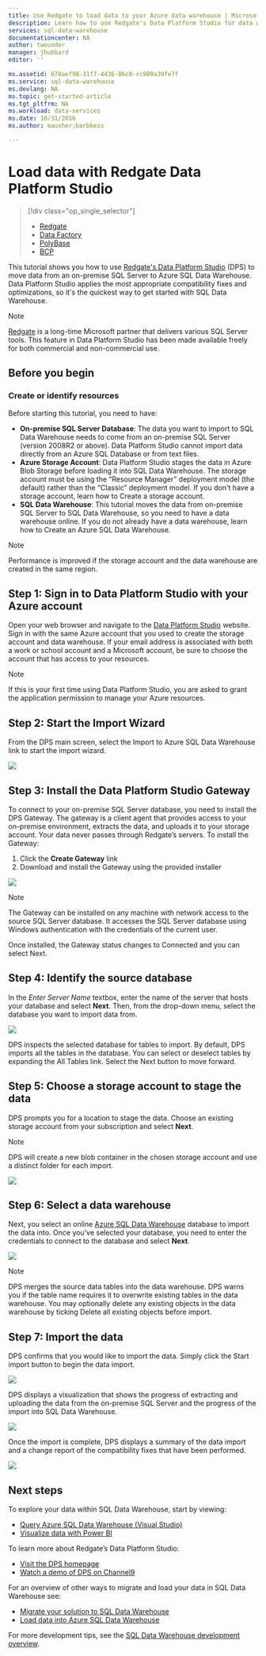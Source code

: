 ```yaml
---
title: Use Redgate to load data to your Azure data warehouse | Microsoft Docs
description: Learn how to use Redgate's Data Platform Studio for data warehousing scenarios.
services: sql-data-warehouse
documentationcenter: NA
author: twounder
manager: jhubbard
editor: ''

ms.assetid: 670aef98-31f7-4436-86c0-cc989a39fe7f
ms.service: sql-data-warehouse
ms.devlang: NA
ms.topic: get-started-article
ms.tgt_pltfrm: NA
ms.workload: data-services
ms.date: 10/31/2016
ms.author: mausher;barbkess

---
```

# Load data with Redgate Data Platform Studio
> [!div class="op_single_selector"]
> * [Redgate](sql-data-warehouse-load-with-redgate.md)
> * [Data Factory](sql-data-warehouse-get-started-load-with-azure-data-factory.md)
> * [PolyBase](sql-data-warehouse-get-started-load-with-polybase.md)
> * [BCP](sql-data-warehouse-load-with-bcp.md)
> 
> 

This tutorial shows you how to use [Redgate's Data Platform Studio](http://www.red-gate.com/products/azure-development/data-platform-studio/) (DPS) to move data from an on-premise SQL Server to Azure SQL Data Warehouse. Data Platform Studio applies the most appropriate compatibility fixes and optimizations, so it's the quickest way to get started with SQL Data Warehouse.

> [!NOTE]
> [Redgate](http://www.red-gate.com) is a long-time Microsoft partner that delivers various SQL Server tools. This feature in Data Platform Studio has been made available freely for both commercial and non-commercial use.
> 
> 

## Before you begin
### Create or identify resources
Before starting this tutorial, you need to have:

* **On-premise SQL Server Database**: The data you want to import to SQL Data Warehouse needs to come from an on-premise SQL Server (version 2008R2 or above). Data Platform Studio cannot import data directly from an Azure SQL Database or from text files.
* **Azure Storage Account**: Data Platform Studio stages the data in Azure Blob Storage before loading it into SQL Data Warehouse. The storage account must be using the “Resource Manager” deployment model (the default) rather than the “Classic” deployment model. If you don't have a storage account, learn how to Create a storage account. 
* **SQL Data Warehouse**: This tutorial moves the data from on-premise SQL Server to SQL Data Warehouse, so you need to have a data warehouse online. If you do not already have a data warehouse, learn how to Create an Azure SQL Data Warehouse.

> [!NOTE]
> Performance is improved if the storage account and the data warehouse are created in the same region.
> 
> 

## Step 1: Sign in to Data Platform Studio with your Azure account
Open your web browser and navigate to the [Data Platform Studio](https://www.dataplatformstudio.com/) website. Sign in with the same Azure account that you used to create the storage account and data warehouse. If your email address is associated with both a work or school account and a Microsoft account, be sure to choose the account that has access to your resources.

> [!NOTE]
> If this is your first time using Data Platform Studio, you are asked to grant the application permission to manage your Azure resources.
> 
> 

## Step 2: Start the Import Wizard
From the DPS main screen, select the Import to Azure SQL Data Warehouse link to start the import wizard.

![][1]

## Step 3: Install the Data Platform Studio Gateway
To connect to your on-premise SQL Server database, you need to install the DPS Gateway. The gateway is a client agent that provides access to your on-premise environment, extracts the data, and uploads it to your storage account. Your data never passes through Redgate’s servers. To install the Gateway:

1. Click the **Create Gateway** link
2. Download and install the Gateway using the provided installer

![][2]

> [!NOTE]
> The Gateway can be installed on any machine with network access to the source SQL Server database. It accesses the SQL Server database using Windows authentication with the credentials of the current user.
> 
> 

Once installed, the Gateway status changes to Connected and you can select Next.

## Step 4: Identify the source database
In the *Enter Server Name* textbox, enter the name of the server that hosts your database and select **Next**. Then, from the drop-down menu, select the database you want to import data from.

![][3]

DPS inspects the selected database for tables to import. By default, DPS imports all the tables in the database. You can select or deselect tables by expanding the All Tables link. Select the Next button to move forward.

## Step 5: Choose a storage account to stage the data
DPS prompts you for a location to stage the data. Choose an existing storage account from your subscription and select **Next**.

> [!NOTE]
> DPS will create a new blob container in the chosen storage account and use a distinct folder for each import.
> 
> 

![][4]

## Step 6: Select a data warehouse
Next, you select an online [Azure SQL Data Warehouse](http://aka.ms/sqldw) database to import the data into. Once you've selected your database, you need to enter the credentials to connect to the database and select **Next**.

![][5]

> [!NOTE]
> DPS merges the source data tables into the data warehouse. DPS warns you if the table name requires it to overwrite existing tables in the data warehouse. You may optionally delete any existing objects in the data warehouse by ticking Delete all existing objects before import.
> 
> 

## Step 7: Import the data
DPS confirms that you would like to import the data. Simply click the Start import button to begin the data import.

![][6]

DPS displays a visualization that shows the progress of extracting and uploading the data from the on-premise SQL Server and the progress of the import into SQL Data Warehouse.

![][7]

Once the import is complete, DPS displays a summary of the data import and a change report of the compatibility fixes that have been performed.

![][8]

## Next steps
To explore your data within SQL Data Warehouse, start by viewing:

* [Query Azure SQL Data Warehouse (Visual Studio)][Query Azure SQL Data Warehouse (Visual Studio)]
* [Visualize data with Power BI][Visualize data with Power BI]

To learn more about Redgate’s Data Platform Studio:

* [Visit the DPS homepage](http://www.dataplatformstudio.com/)
* [Watch a demo of DPS on Channel9](https://channel9.msdn.com/Blogs/cloud-with-a-silver-lining/Loading-data-into-Azure-SQL-Datawarehouse-with-Redgate-Data-Platform-Studio)

For an overview of other ways to migrate and load your data in SQL Data Warehouse see:

* [Migrate your solution to SQL Data Warehouse][Migrate your solution to SQL Data Warehouse]
* [Load data into Azure SQL Data Warehouse](sql-data-warehouse-overview-load.md)

For more development tips, see the [SQL Data Warehouse development overview](sql-data-warehouse-overview-develop.md).

<!--Image references-->
[1]: media/sql-data-warehouse-redgate/2016-10-05_15-59-56.png
[2]: media/sql-data-warehouse-redgate/2016-10-05_11-16-07.png
[3]: media/sql-data-warehouse-redgate/2016-10-05_11-17-46.png
[4]: media/sql-data-warehouse-redgate/2016-10-05_11-20-41.png
[5]: media/sql-data-warehouse-redgate/2016-10-05_11-31-24.png
[6]: media/sql-data-warehouse-redgate/2016-10-05_11-32-20.png
[7]: media/sql-data-warehouse-redgate/2016-10-05_11-49-53.png
[8]: media/sql-data-warehouse-redgate/2016-10-05_12-57-10.png

<!--Article references-->
[Query Azure SQL Data Warehouse (Visual Studio)]: ./sql-data-warehouse-query-visual-studio.md
[Visualize data with Power BI]: ./sql-data-warehouse-get-started-visualize-with-power-bi.md
[Migrate your solution to SQL Data Warehouse]: ./sql-data-warehouse-overview-migrate.md
[Load data into Azure SQL Data Warehouse]: ./sql-data-warehouse-overview-load.md
[SQL Data Warehouse development overview]: ./sql-data-warehouse-overview-develop.md
